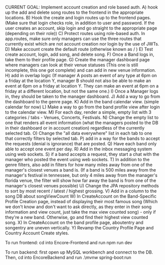 CURRENT GOAL: Implement account creation and role based auth.
                A) hook up the add and delete song routes to the frontend in the appropriate locations.
                B) Hook the create and login routes up to the frontend pages. (Make sure that login checks role, in addition to user and password. If the user creates an account, skip login and go straight to the appropriate page (depending on their role))
                C) Protect routes using role-based auth. In app.routes, make sure only managers can use the three routes that currently exist which are not account creation nor login by the use of JWTs.
                D) Make account create the default route (otherwise known as / )
                E) Test create account, login, add song, and delete song.
                F) Once a Band logs in, take them to their profile page.
                G) Create the manager dashboard page where managers can look at their venue statuses (This one is still incomplete, this one got complete) and can add in new venue information.
                H) add in overlap logic (If manager A posts an event of any type at 6pm on a friday at the location Y, manager B should not also be able to make an event at 6pm on a friday at location Y. They can make an event at 6pm on a friday at a different location, but not the same one.)
                I) Once a Manager logs in, they should be taken to the manager dashboard.
                J) Add a way to go from the dashboard to the genre page.
                K) Add in the band calendar view. (simple calendar for now)
                L) Make a way to go from the band profile view after login to the calendar view.
                M) For each day, render a simple, empty list with 3 categories / tabs - Venues, Concerts, Festivals.
                N) Change the empty list to one that renders all event information (what the managers posted to the DB in their dashboard or in account creation) regardless of the currently selected tab.
                O) Change the "all data everywhere" list in each tab to one that correctly filters by selected tab. 
                P) add in a way for the bands to accept the requests (denial is ignorance) that are posted.
                Q) Have each band only able to accept one event per day. 
                R) Add in the inbox messaging system using web sockets.
                S) if a band accepts a request, they start a chat with the manager who posted the event using web sockets.
                T) In addition to the genre filters, also add in filters for how many miles away from one of the manager's closest venues a band is. (If a band is 500 miles away from the manager's festival in tennessee, but only 4 miles away from the manager's florida venue, the filter will show how far away the band is from one of the manager's closest venues possible)
                U) Change the JPA repository methods to sort by most recent / latest / highest grossing.
                V) Add in a column to the song DB about songViewCount
                W) In CreateAccount on the Band-Specific Profile Creation page, instead of displaying their most famous song (Which we don't know and don't want to ask directly, as they enter in their song information and view count, just take the max view counted song) - only if they're a new band. Otherwise, go and find their highest view counted song.
                X) In CreateAccount on the band profile page, aboutentry and songentry are uneven vertically.
                Y) Revamp the Country Profile Page and Country Account Create styles.

To run frontend:
cd into Encore-Frontend and run npm run dev

To run backend:
first open up MySQL workbench and connect to the DB. 
Then, cd into EncoreBackend and run .\mvnw spring-boot:run